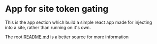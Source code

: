 # App for site token gating

This is the app section which build a simple react app made for injecting into a site, rather than running on it's own.

The root [README.md](../../README.md) is a better source for more information

